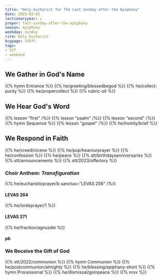 ```yaml
---
title: "Holy Eucharist for The Last Sunday after the Epiphany"
date: 2025-03-02
lectionaryyear: c
proper: last-sunday-after-the-epiphany
season: epiphany
weekday: sunday
rite: Holy Eucharist
bcppage: 355ff.
tags:
- StT
- weekend
---
```

## We Gather in God's Name
{{% hymn Entrance %}}
{{% he/greeting/blessedbegod %}}
{{% he/collect-purity %}}
{{% he/propercollect %}}
{{% rubric-sit %}}
## We Hear God's Word
{{% lesson "first" /%}}
{{% lesson "psalm" /%}}
{{% lesson "second" /%}}
{{% hymn Sequence %}}
{{% lesson "gospel" /%}}
{{% he/homily/brief %}}
## We Respond in Faith
{{% he/creed/nicene %}}
{{% he/pop/hearourprayer %}}
{{% he/confession %}}
{{% he/peace %}}
{{% stt/birthdaysanniversaries %}}
{{% stt/announcements %}}
{{% stt/2023/offertory %}}
### Choir Anthem: _Transfiguration_
{{% he/eucharisticprayer/b sanctus="LEVAS 256" /%}}
#### LEVAS 264
{{% he/lordsprayer/1 %}}
#### LEVAS 271
{{% he/fraction/agnusdei %}}
##### pb
### We Receive the Gift of God
{{% stt/2022/communion %}}
{{% hymn Communion %}}
{{% he/postcommunion/almighty %}}
{{% he/blessing/epiphany-short %}}
{{% hymn Processional %}}
{{% he/dismissal/goinpeace %}}
{{% nrsv %}}

